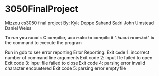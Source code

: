 # 3050FinalProject
Mizzou cs3050 final project
By: Kyle Deppe
Sahand Sadri
John Umstead
Daniel Weiss

To run you need a C compiler, use make to compile it
"./a.out room.txt" is the command to execute the program

Run in gdb to see error reporting
Error Reporting:
Exit code 1: incorrect number of command line arguments
Exit code 2: input file failed to open 
Exit code 3: input file failed to close
Exit code 4: parsing error invalid character encountered
Exit code 5: parsing error empty file
